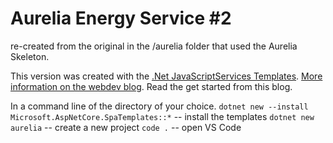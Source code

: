 # Aurelia Energy Service #2

re-created from the original in the /aurelia folder that used the Aurelia Skeleton.

This version was created with the [.Net JavaScriptServices Templates](https://github.com/aspnet/JavaScriptServices).
[More information on the webdev blog](https://blogs.msdn.microsoft.com/webdev/2017/02/14/building-single-page-applications-on-asp-net-core-with-javascriptservices/). Read the get started from this blog.

In a command line of the directory of your choice.
`dotnet new --install Microsoft.AspNetCore.SpaTemplates::*` -- install the templates
`dotnet new aurelia` -- create a new project
`code .` -- open VS Code